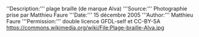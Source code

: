''Description:''' plage braille (de marque Alva) '''Source:''' Photographie prise par Matthieu Faure '''Date:''' 15 décembre 2005 '''Author:''' Matthieu Faure '''Permission:''' double licence GFDL-self et CC-BY-SA  
https://commons.wikimedia.org/wiki/File:Plage-braille-Alva.jpg
